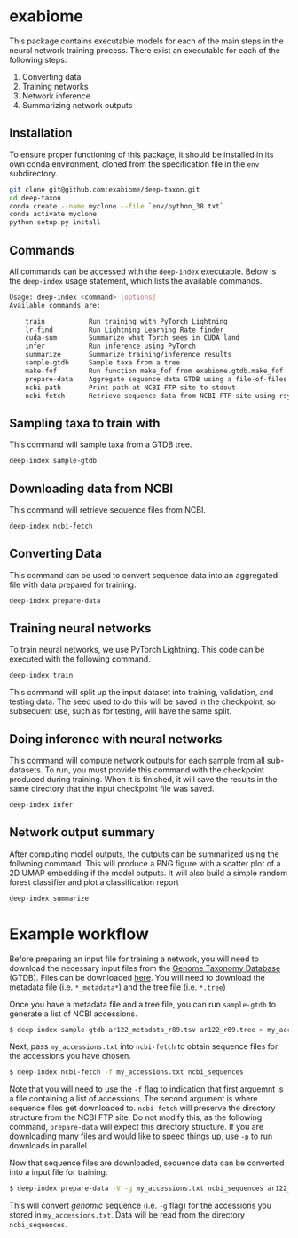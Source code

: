 # exabiome
This package contains executable models for each of the main steps in the neural network training process. There exist
an executable for each of the following steps:

1. Converting data
2. Training networks
3. Network inference
4. Summarizing network outputs

## Installation
To ensure proper functioning of this package, it should be installed in its own conda environment, cloned from
the specification file in the `env` subdirectory.

```bash
git clone git@github.com:exabiome/deep-taxon.git
cd deep-taxon
conda create --name myclone --file `env/python_38.txt`
conda activate myclone
python setup.py install
```

## Commands
All commands can be accessed with the `deep-index` executable. Below is the `deep-index` usage statement, which
lists the available commands.

```bash
Usage: deep-index <command> [options]
Available commands are:

    train           Run training with PyTorch Lightning
    lr-find         Run Lightning Learning Rate finder
    cuda-sum        Summarize what Torch sees in CUDA land
    infer           Run inference using PyTorch
    summarize       Summarize training/inference results
    sample-gtdb     Sample taxa from a tree
    make-fof        Run function make_fof from exabiome.gtdb.make_fof
    prepare-data    Aggregate sequence data GTDB using a file-of-files
    ncbi-path       Print path at NCBI FTP site to stdout
    ncbi-fetch      Retrieve sequence data from NCBI FTP site using rsync
```

## Sampling taxa to train with
This command will sample taxa from a GTDB tree.
```bash
deep-index sample-gtdb
```

## Downloading data from NCBI
This command will retrieve sequence files from NCBI. 
```bash
deep-index ncbi-fetch
```

## Converting Data
This command can be used to convert sequence data into an aggregated file with data prepared for training.
```bash
deep-index prepare-data
```

## Training neural networks
To train neural networks, we use PyTorch Lightning. This code can be executed with the following command.

```bash
deep-index train
```
This command will split up the input dataset into training, validation, and testing data. The seed used to do this
will be saved in the checkpoint, so subsequent use, such as for testing, will have the same split.

## Doing inference with neural networks

This command will compute network outputs for each sample from all sub-datasets. To run, you must provide
this command with the checkpoint produced during training. When it is finished, it will save the results in
the same directory that the input checkpoint file was saved.

```bash
deep-index infer
```

## Network output summary

After computing model outputs, the outputs can be summarized using the follwoing command. This will produce a
PNG figure with a scatter plot of a 2D UMAP embedding if the model outputs. It will also build a simple 
random forest classifier and plot a classification report 

```bash
deep-index summarize
```

# Example workflow

Before preparing an input file for training a network, you will need to download the necessary
input files from the [Genome Taxonomy Database](https://gtdb.ecogenomic.org/) (GTDB). 
Files can be downloaded [here](https://data.ace.uq.edu.au/public/gtdb/data/releases/latest/). You
will need to download the metadata file (i.e. `*_metadata*`) and the tree file (i.e. `*.tree`)

Once you have a metadata file and a tree file, you can run `sample-gtdb` to generate a list of NCBI accessions.

```bash
$ deep-index sample-gtdb ar122_metadata_r89.tsv ar122_r89.tree > my_accessions.txt
```

Next, pass `my_accessions.txt` into `ncbi-fetch` to obtain sequence files for the accessions you
have chosen.

```bash 
$ deep-index ncbi-fetch -f my_accessions.txt ncbi_sequences
```

Note that you will need to use the `-f` flag to indication that first arguemnt is a file containing a 
list of accessions. 
The second argument is where sequence files get downloaded to. `ncbi-fetch` will
preserve the directory structure from the NCBI FTP site. Do not modify this, as the following command,
`prepare-data` will expect this directory structure.
If you are downloading many files and would like to speed things up, use `-p` to run
downloads in parallel.

Now that sequence files are downloaded, sequence data can be converted into a input file for training.

```bash
$ deep-index prepare-data -V -g my_accessions.txt ncbi_sequences ar122_metadata_r89.tsv ar122_r89.tree my_input.h5
```

This will convert *genomic* sequence (i.e. `-g` flag) for the accessions you stored in `my_accessions.txt`. Data
will be read from the directory `ncbi_sequences`. 



